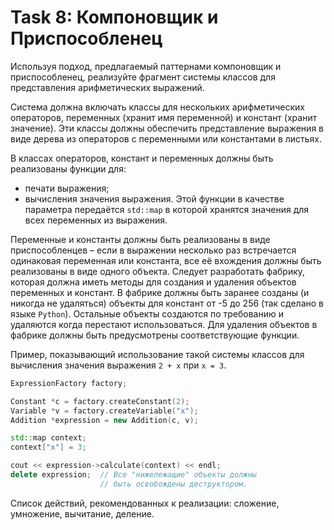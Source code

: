 # Task 8: Компоновщик и Приспособленец

Используя подход, предлагаемый паттернами компоновщик и приспособленец, реализуйте фрагмент системы классов для представления арифметических выражений.

Система должна включать классы для нескольких арифметических операторов, переменных (хранит имя переменной) и констант (хранит значение). Эти классы должны обеспечить представление выражения в виде дерева из операторов с переменными или константами в листьях.

В классах операторов, констант и переменных должны быть реализованы функции для:

* печати выражения;
* вычисления значения выражения. Этой функции в качестве параметра передаётся `std::map` в которой хранятся значения для всех переменных из выражения.

Переменные и константы должны быть реализованы в виде приспособленцев – если в выражении несколько раз встречается одинаковая переменная или константа, все её вхождения должны быть реализованы в виде одного объекта. Следует разработать фабрику, которая должна иметь методы для создания и удаления объектов переменных и констант. В фабрике должны быть заранее созданы (и никогда не удаляться) объекты для констант от -5 до 256 (так сделано в языке `Python`). Остальные объекты создаются по требованию и удаляются когда перестают использоваться. Для удаления объектов в фабрике должны быть предусмотрены соответствующие функции.

Пример, показывающий использование такой системы классов для вычисления значения выражения `2 + x` при `x = 3`.

```cpp
ExpressionFactory factory;

Constant *c = factory.createConstant(2);
Variable *v = factory.createVariable("x");
Addition *expression = new Addition(c, v);

std::map context;
context["x"] = 3;

cout << expression->calculate(context) << endl;
delete expression;  // Все "нижележащие" объекты должны
                    // быть освобождены деструктором.
```

Список действий, рекомендованных к реализации: сложение, умножение, вычитание, деление.

